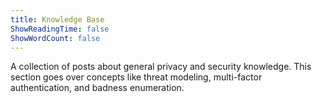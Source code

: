 ```yaml
---
title: Knowledge Base
ShowReadingTime: false
ShowWordCount: false
---
```


A collection of posts about general privacy and security knowledge. This section goes over concepts like threat modeling, multi-factor authentication, and badness enumeration.